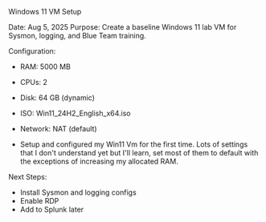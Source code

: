 Windows 11 VM Setup

Date: Aug 5, 2025
Purpose: Create a baseline Windows 11 lab VM for Sysmon, logging, and Blue Team training.

Configuration:
- RAM: 5000 MB
- CPUs: 2
- Disk: 64 GB (dynamic)
- ISO: Win11_24H2_English_x64.iso
- Network: NAT (default)

- Setup and configured my Win11 Vm for the first time. Lots of settings that I don't understand yet but I'll learn, set most of them to default with the exceptions of increasing my allocated RAM.

Next Steps:
- Install Sysmon and logging configs
- Enable RDP
- Add to Splunk later
